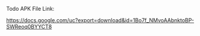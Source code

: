 Todo APK File Link:

https://docs.google.com/uc?export=download&id=1Bo7f_NMvoAAbnktoBP-SWReoq0BYYCT8
